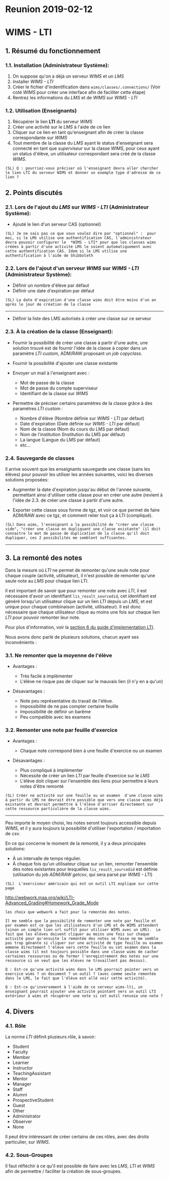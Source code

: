 # Reunion 2019-02-12
# WIMS - LTI

## 1. Résumé du fonctionnement
### 1.1. Installation (Administrateur Système):

1. On suppose qu'on a déjà un serveur *WIMS* et un *LMS*
2. Installer *WIMS - LTI*
3. Créer le fichier d'indentification dans `wims/classes/.connections/` (Voir coté *WIMS* pour créer une interface afin de faciliter cette étape)
4. Rentrez les informations du *LMS* et de *WIMS* sur *WIMS - LTI*


### 1.2. Utilisation (Enseignants)

1. Récupérer le lien **LTI** du serveur *WIMS* 
2. Créer une activité sur le *LMS* à l'aide de ce lien
3. Cliquer sur ce lien en tant qu'enseignant afin de créer la classe correspondante sur *WIMS*
4. Tout membre de la classe du *LMS* ayant le status d'enseignant sera connecté en tant que *superviseur* sur la classe *WIMS*, pour ceux ayant un status d'élève, un utilisateur correspondant sera créé de la classe *WIMS*.


`(SL) Q : pourriez-vous préciser où l'enseignant devra aller chercher le lien LTI du serveur WIMS et donner un exemple type d'adresse de ce lien ?`

## 2. Points discutés
### 2.1. Lors de l'ajout du *LMS* sur *WIMS - LTI* (Administrateur Système):

* Ajouté le lien d'un serveur CAS (optionnel)


`(SL) Je ne sais pas ce que vous voulez dire par "optionnel" :  pour moi, si le LMS utilise une authentification CAS, l'administrateur devra pouvoir configurer le  *WIMS - LTI* pour que les classes wims créées à partir d'une activité LMS le soient automatiquement avec cette authentification CAS. Idem si le LMS utilise une authentification à l'aide de Shibboleth 
`


### 2.2. Lors de l'ajout d'un serveur *WIMS* sur *WIMS - LTI* (Administrateur Système):

* Définir un nombre d'élève par défaut
* Définir une date d'expiration par défaut

`(SL) La date d'expiration d'une classe wims doit être moins d'un an après le jour de création de la classe`
___

* Définir la liste des LMS autorisés à créer une classe sur ce serveur


### 2.3. À la création de la classe (Enseignant):

* Fournir la possibilité de créer une classe à partir d'une autre, une solution trouvé est de fournir l'idée de la classe à copier dans un paramètre *LTI custom*, ADM/RAW proposant un *job copyclass*.

* Fournir la possibilité d'ajouter une classe existante

* Envoyer un mail à l'enseignant avec :
	* Mot de passe de la classe
	* Mot de passe du compte superviseur
	* Identifiant de la classe sur *WIMS*

* Permettre de préciser certains paramètres de la classe grâce à des paramètres *LTI custom* :
	* Nombre d'élève (Nombre définie sur *WIMS - LTI* par défaut)
	* Date d'expiration (Date définie sur *WIMS - LTI* par défaut)
	* Nom de la classe (Nom du cours du LMS par défaut)
	* Nom de l'institution (Institution du LMS par défaut)
	* La langue (Langue du LMS par défaut)
	* etc...


### 2.4. Sauvegarde de classes

Il arrive souvent que les enseignants sauvegarde une classe (sans les élèves) pour pouvoir les utiliser les années suivantes, voici les diverses solutions proposées:

* Augmenter la date d'expiration jusqu'au début de l'année suivante, permettant ainsi d'utiliser cette classe pour en créer une autre (revient à l'idée de 2.3. de créer une classe à partir d'une autre.

* Exporter cette classe sous forme de tgz, et voir ce que permet de faire ADM/RAW avec ce tgz, et comment relier tout ça à LTI (compliqué).


`(SL) Dans wims, l'enseignant a la possibilité de "créer une classe vide", "créer une classe en dupliquant une classe existante" (il doit connaitre le mot de passe de duplication de la classe qu'il doit dupliquer, ces 2 possibilités me semblent suffisantes.` 
___

## 3. La remonté des notes

Dans la mesure où *LTI* ne permet de remonter qu'une seule note pour chaque couple (activité, utilisateur), il n'est possible de remonter qu'une seule note au *LMS* pour chaque lien *LTI*.

Il est important de savoir que pour remonter une note avec *LTI*, il est nécessaire d'avoir un identifiant `lis_result_sourcedid`, cet identifiant est généré lorsqu'un utilisateur clique sur un lien *LTI* depuis un *LMS*, et est unique pour chaque combinaison (activité, utilisateur). Il est donc nécessaire que chaque utilisateur clique au moins une fois sur chaque lien *LTI* pour pouvoir remonter leur note.

Pour plus d'information, voir la [section 6 du guide d'implementation LTI](https://www.imsglobal.org/specs/ltiv1p1/implementation-guide).


Nous avons donc parlé de plusieurs solutions, chacun ayant ses inconvénients :

### 3.1. Ne remonter que la moyenne de l'élève

* Avantages :
	* Très facile à implémenter
	* L'élève ne risque pas de cliquer sur le mauvais lien (il n'y en a qu'un)

* Désavantages :
	* Note peu représentative du travail de l'élève.
	* Impossibilité de ne pas compter certaine feuille
	* Impossibilité de définir un barême
	* Peu compatible avec les examens

### 3.2. Remonter une note par feuille d'exercice

* Avantages :
	* Chaque note correspond bien à une feuille d'exercice ou un examen

* Désavantages :
	* Plus compliqué à implémenter
	* Nécessite de créer un lien *LTI* par feuille d'exercice sur le *LMS*
	* L'élève doit cliquer sur l'ensemble des liens pour permettre à leurs notes d'être remonté
	

`(SL) Créer ne activité sur une feuille ou un examen  d'une classe wims à partir du LMS ne devrait être possible que vers une classe wims déjà existante et devrait permettre à l'élève d'arriver directement sur cette ressource particulière de la classe wims. `

___

Peu importe le moyen choisi, les notes seront toujours accessible depuis *WIMS*, et il y aura toujours la possibilité d'utiliser l'exportation / importation de *csv*.

En ce qui concerne le moment de la remonté, il y a deux principales solutions:

* À un intervalle de temps régulier.
* À chaque fois qu'un utilisateur clique sur un lien, remonter l'ensemble des notes existantes pour lesquelles `lis_result_sourcedid` est définie (utilisation du job *ADM/RAW getcsv*, qui sera parsé par *WIMS - LTI*)


`(SL)  L'exerciseur américain qui est un outil LTI explique sur cette page`

 http://webwork.maa.org/wiki/LTI-Advanced_Grading#Homework_Grade_Mode

`les choix que webwork a fait pour la remontée des notes.`
 
`Il me semble que la possibilité de remonter une note par feuille et par examen est ce que les utilisateurs d'un LMS et de WIMS attendent (sinon un simple lien url suffit pour utiliser WIMS avec un LMS).  Le fait que les élèves doivent cliquer au moins une fois sur chaque activité pour qu'ensuite la remontée des notes se fasse ne me semble pas trop génante si cliquer sur une activité de type feuille ou examen emmene directement l'élève vers cette feuille ou cet examen dans la classe wims (il est toujours possible dans une classe wims de cacher certaines ressources ou de fermer l'enregistrement des notes sur une ressource si on veut que les élèves ne travaillent pas dessus). `

`Q : Est-ce qu'une activité wims dans le LMS pourrait pointer vers un exercice wims ? un document ? un outil ? (avec comme seule remontée dans le LMS, le fait que l'élève est allé voir cette activité).`

`Q : Est-ce qu'inversement à l'aide de ce serveur wims-lti, un enseignant pourrait ajouter une activité pointant vers un outil LTI extérieur à wims et récupérer une note si cet outil renvoie une note ?`

## 4. Divers

### 4.1. Rôle

La norme *LTI* définit plusieurs rôle, à savoir:

* Student
* Faculty
* Member
* Learner
* Instructor
* TeachingAssistant
* Mentor
* Manager
* Staff
* Alumni
* ProspectiveStudent
* Guest
* Other
* Administrator
* Observer
* None

Il peut être intéressant de créer certains de ces rôles, avec des droits particulier, sur *WIMS*.


### 4.2. Sous-Groupes

Il faut réfléchir à ce qu'il est possible de faire avec les *LMS*, *LTI* et *WIMS* afin de permettre / faciliter la création de sous-groupes.
